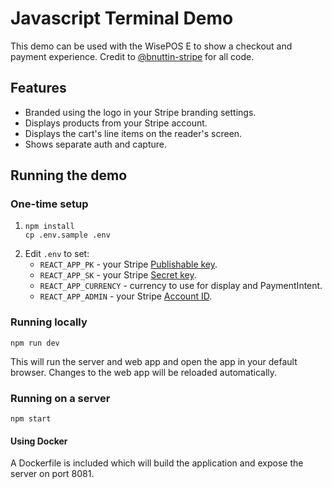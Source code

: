 # Javascript Terminal Demo

This demo can be used with the WisePOS E to show a checkout and payment experience. Credit to [@bnuttin-stripe](https://github.com/bnuttin-stripe) for all code.

## Features

* Branded using the logo in your Stripe branding settings.
* Displays products from your Stripe account.
* Displays the cart's line items on the reader's screen.
* Shows separate auth and capture.

## Running the demo

### One-time setup

1. 
    ```
    npm install
    cp .env.sample .env
    ```
1. Edit `.env` to set:
    * `REACT_APP_PK` - your Stripe [Publishable key](https://dashboard.stripe.com/account/apikeys).
    * `REACT_APP_SK` - your Stripe [Secret key](https://dashboard.stripe.com/account/apikeys).
    * `REACT_APP_CURRENCY` - currency to use for display and PaymentIntent.
    * `REACT_APP_ADMIN` - your Stripe [Account ID](https://dashboard.stripe.com/settings/account).

### Running locally
```
npm run dev
```
This will run the server and web app and open the app in your default browser. Changes to the web app will be reloaded automatically.

### Running on a server
```
npm start
```

#### Using Docker
A Dockerfile is included which will build the application and expose the server on port 8081.
